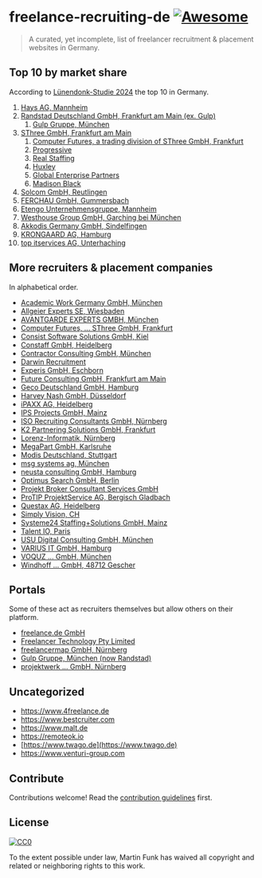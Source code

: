 # freelance-recruiting-de [![Awesome](https://awesome.re/badge.svg)](https://awesome.re)

> A curated, yet incomplete, list of freelancer recruitment & placement websites in Germany.

## Top 10 by market share

According to [Lünendonk-Studie 2024](https://www.luenendonk.de/produkt/luenendonk-liste-2024-fuehrende-anbieter-fuer-rekrutierung-einsatz-und-steuerung-von-freelancern-in-deutschland/)
the top 10 in Germany.

1. [Hays AG, Mannheim](http://www.hays.de)
1. [Randstad Deutschland GmbH, Frankfurt am Main (ex. Gulp)](https://www.randstad.de)
    1. [Gulp Gruppe, München](http://www.gulp.de)
1. [SThree GmbH, Frankfurt am Main](http://www.sthree.de)
    1. [Computer Futures, a trading division of SThree GmbH, Frankfurt](https://www.computerfutures.com/de-de/)
    1. [Progressive](https://www.progressiverecruitment.com/de-de/)
    1. [Real Staffing](https://www.realstaffing.com/de-de/)
    1. [Huxley](https://www.huxley.com/de-de/)
    1. [Global Enterprise Partners](https://www.globalenterprisepartners.com/de-de/)
    1. [Madison Black](https://www.madisonblack.com/de-de/)
1. [Solcom GmbH, Reutlingen](http://www.solcom.de)
1. [FERCHAU GmbH, Gummersbach](https://freelance.ferchau.de/)
1. [Etengo Unternehmensgruppe, Mannheim](http://www.etengo.de)
1. [Westhouse Group GmbH, Garching bei München](http://www.westhouse-group.com)
1. [Akkodis Germany GmbH, Sindelfingen](https://www.akkodis.com/en/branches/germany/sindelfingen/akkodis-sindelfingen)
1. [KRONGAARD AG, Hamburg](https://www.krongaard.de/)
1. [top itservices AG, Unterhaching](http://www.top-itservices.com)

## More recruiters & placement companies

In alphabetical order.

- [Academic Work Germany GmbH, München](http://www.academicwork.de)
- [Allgeier Experts SE, Wiesbaden](https://www.allgeier-experts-go.com/my/profile)
- [AVANTGARDE EXPERTS GMBH, München](https://www.avantgarde-experts.de/de/jobangebote/)
- [Computer Futures, ... SThree GmbH, Frankfurt](https://www.computerfutures.com/de-de/)
- [Consist Software Solutions GmbH, Kiel](https://www.consist.de/de/subauftragnehmer/)
- [Constaff GmbH, Heidelberg](https://www.constaff.com/projektangebote/)
- [Contractor Consulting GmbH, München](http://www.contractor.de)
- [Darwin Recruitment](https://www.darwinrecruitment.com)
- [Experis GmbH, Eschborn](https://de.experis.com)
- [Future Consulting GmbH, Frankfurt am Main](http://www.future-consulting.de)
- [Geco Deutschland GmbH, Hamburg](http://www.geco-group.com)
- [Harvey Nash GmbH, Düsseldorf](https://www.harveynash.de/jobs-karriere)
- [iPAXX AG, Heidelberg](http://www.ipaxx.com)
- [IPS Projects GmbH, Mainz](https://www.ipsways.com/jobangebote/jobangebote-fur-freelancer/)
- [ISO Recruiting Consultants GmbH, Nürnberg](http://www.iso-gruppe.com)
- [K2 Partnering Solutions GmbH, Frankfurt](https://k2partnering.com)
- [Lorenz-Informatik, Nürnberg](http://www.lorenz-informatik.de)
- [MegaPart GmbH, Karlsruhe](https://www.megapart.de/jobs-und-projekte/)
- [Modis Deutschland, Stuttgart](http://www.modis.com)
- [msg systems ag, München](https://www.msg.group)
- [neusta consulting GmbH, Hamburg](http://www.neusta-consulting.de)
- [Optimus Search GmbH, Berlin](https://www.optimussearch.com/de/)
- [Projekt Broker Consultant Services GmbH](https://www.projekt-broker.com)
- [ProTIP ProjektService AG, Bergisch Gladbach](https://www.protip.de/projekt-ticker)
- [Questax AG, Heidelberg](http://www.questax.com)
- [Simply Vision, CH](https://simplyvision.ch)
- [Systeme24 Staffing+Solutions GmbH, Mainz](https://www.systeme24.de/projekte/)
- [Talent IO, Paris](https://www.talent.io)
- [USU Digital Consulting GmbH, München](https://www.usu-digitalconsulting.com/de-de/unternehmen/freelancer/)
- [VARIUS IT GmbH, Hamburg](https://www.varius-it.com/projektangebote/)
- [VOQUZ ... GmbH, München](https://www.voquz.com/voquz-erweiterung/projekte/)
- [Windhoff ... GmbH, 48712 Gescher](https://windhoff-group.de/projektportal/)

## Portals

Some of these act as recruiters themselves but allow others on their platform.

- [freelance.de GmbH](https://www.freelance.de)
- [Freelancer Technology Pty Limited](https://www.freelancer.de)
- [freelancermap GmbH, Nürnberg](https://www.freelancermap.de)
- [Gulp Gruppe, München (now Randstad)](http://www.gulp.de)
- [projektwerk ... GmbH, Nürnberg](https://www.projektwerk.com/de)

## Uncategorized

- <https://www.4freelance.de>
- <https://www.bestcruiter.com>
- <https://www.malt.de>
- <https://remoteok.io>
- [https://www.twago.de](https://www.twago.de)
- <https://www.venturi-group.com>

## Contribute

Contributions welcome! Read the [contribution guidelines](contributing.md) first.

## License

[![CC0](https://mirrors.creativecommons.org/presskit/buttons/88x31/svg/cc-zero.svg)](https://creativecommons.org/publicdomain/zero/1.0)

To the extent possible under law, Martin Funk has waived all copyright and
related or neighboring rights to this work.
